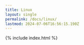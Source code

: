 ```yaml
---
title: Linux
layout: single
permalink: /docs/linux/
lastmod: 2024-07-06T16:56:15.190Z
---
```


{% include index.html %}